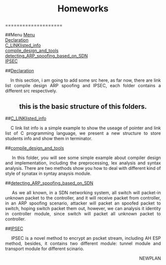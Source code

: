 # <p align="center">Homeworks</p>
====================

<a name="Menu"></a>
##Menu
[Menu](#Menu)</br>
[Declaration](#Declaration)</br>
[C_LINKlisted_info](#C_LINKlisted_info)</br>
[compile_design_and_tools](#compile_design_and_tools)</br>
[detecting_ARP_spoofing_based_on_SDN](#detecting_ARP_spoofing_based_on_SDN)</br>
[IPSEC](#IPSEC)</br>

<a name="Declaration"></a>
##[Declaration](#Menu)
<p align="justify">&nbsp;&nbsp;&nbsp;&nbsp;In this section, i am going to add some src here, as far now, there are link list compile design ARP spoofing and IPSEC, each folder contains a different src respectively.</p>

<h2 align="center">this is the basic structure of this folders.</h2>

<a name="C_LINKlisted_info"></a>
##[C_LINKlisted_info](#Menu)
<p align="justify">&nbsp;&nbsp;&nbsp;&nbsp;C link list info is a simple example to show the useage of pointer and link list of C programming language, we present a new structure to store students info and show them in terminator.</p>

<a name="compile_design_and_tools"></a>
##[compile_design_and_tools](#Menu)
<p align="justify">&nbsp;&nbsp;&nbsp;&nbsp;In this folder, you will see some simple example about compiler design and implementation, including the preprocessing, lex analysis and syntax analysis. There are two methods show you how to deal with different kind of style of synatax in syntay anaysis module.</p>

<a name="detecting_ARP_spoofing_based_on_SDN"></a>
##[detecting_ARP_spoofing_based_on_SDN](#Menu)
<p align="justify">&nbsp;&nbsp;&nbsp;&nbsp;As we all known, in a SDN networking system, all switch will packet-in unknown packet to the controller, and it will receive packet from controller, in an ARP spoofing scenario, attacker will packet an spoofed packet to switch, hoping switch packet them out, however, we can analysis it identity in controller module, since switch will packet all unknown packet to controller.</p>

<a name="IPSEC"></a>
##[IPSEC](#Menu)
<p align="justify">&nbsp;&nbsp;&nbsp;&nbsp;IPSEC is a novel method to encrypt an pscket stream, including AH ESP method, besides, it contains two different module: tunnel module and transport module for different scinario.</p>


<p align="right">NEWPLAN</p>
